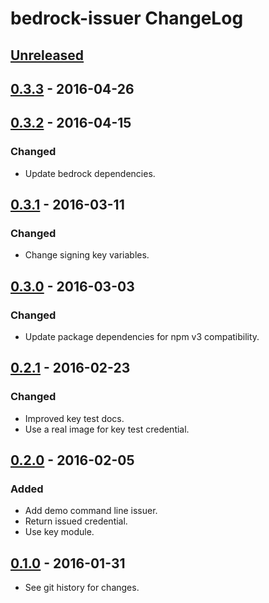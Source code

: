 # bedrock-issuer ChangeLog

## [Unreleased]

## [0.3.3] - 2016-04-26

## [0.3.2] - 2016-04-15

### Changed
- Update bedrock dependencies.

## [0.3.1] - 2016-03-11

### Changed
- Change signing key variables.

## [0.3.0] - 2016-03-03

### Changed
- Update package dependencies for npm v3 compatibility.

## [0.2.1] - 2016-02-23

### Changed
- Improved key test docs.
- Use a real image for key test credential.

## [0.2.0] - 2016-02-05

### Added
- Add demo command line issuer.
- Return issued credential.
- Use key module.

## [0.1.0] - 2016-01-31

- See git history for changes.

[Unreleased]: https://github.com/digitalbazaar/bedrock-issuer/compare/0.3.3...HEAD
[0.3.3]: https://github.com/digitalbazaar/bedrock-issuer/compare/0.3.2...0.3.3
[0.3.2]: https://github.com/digitalbazaar/bedrock-issuer/compare/0.3.1...0.3.2
[0.3.1]: https://github.com/digitalbazaar/bedrock-issuer/compare/0.3.0...0.3.1
[0.3.0]: https://github.com/digitalbazaar/bedrock-issuer/compare/0.2.1...0.3.0
[0.2.1]: https://github.com/digitalbazaar/bedrock-issuer/compare/0.2.0...0.2.1
[0.2.0]: https://github.com/digitalbazaar/bedrock-issuer/compare/0.1.0...0.2.0
[0.1.0]: https://github.com/digitalbazaar/bedrock-issuer/compare/0.0.0...0.1.0
